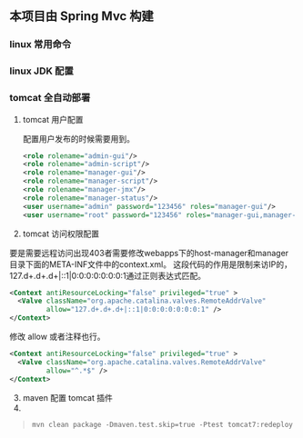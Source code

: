 ## 本项目由 Spring Mvc 构建

### linux 常用命令
### linux JDK 配置
### tomcat 全自动部署
1. tomcat 用户配置

    配置用户发布的时候需要用到。

    ```xml
    <role rolename="admin-gui"/>
    <role rolename="admin-script"/>
    <role rolename="manager-gui"/>
    <role rolename="manager-script"/>
    <role rolename="manager-jmx"/>
    <role rolename="manager-status"/>
    <user username="admin" password="123456" roles="manager-gui"/>
    <user username="root" password="123456" roles="manager-gui,manager-script"  />
    ```
2. tomcat 访问权限配置

要是需要远程访问出现403者需要修改webapps下的host-manager和manager目录下面的META-INF文件中的context.xml。
这段代码的作用是限制来访IP的，127.d+.d+.d+|::1|0:0:0:0:0:0:0:1通过正则表达式匹配。
``` xml
<Context antiResourceLocking="false" privileged="true" >
  <Valve className="org.apache.catalina.valves.RemoteAddrValve"
         allow="127.d+.d+.d+|::1|0:0:0:0:0:0:0:1" />
</Context>
```
修改 allow 或者注释也行。
``` xml
<Context antiResourceLocking="false" privileged="true" >
  <Valve className="org.apache.catalina.valves.RemoteAddrValve"
         allow="^.*$" />
</Context>
```

3. maven 配置 tomcat 插件
4. 
> `mvn clean package -Dmaven.test.skip=true -Ptest tomcat7:redeploy`